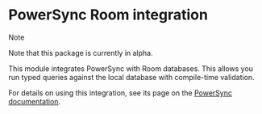 # PowerSync Room integration

> [!NOTE]
> Note that this package is currently in alpha.

This module integrates PowerSync with Room databases. This allows you run typed queries against the local database with compile-time validation. 

For details on using this integration, see its page on the [PowerSync documentation](https://docs.powersync.com/client-sdk-references/kotlin-multiplatform/libraries/room).